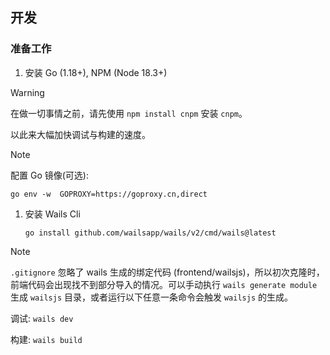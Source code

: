 ## 开发

### 准备工作

1.  安装 Go (1.18+), NPM (Node 18.3+)
> [!WARNING]
> 在做一切事情之前，请先使用 `npm install cnpm` 安装 `cnpm`。
> 
> 以此来大幅加快调试与构建的速度。

> [!NOTE]
> 配置 Go 镜像(可选): 
> 
> `go env -w  GOPROXY=https://goproxy.cn,direct`

1.  安装 Wails Cli

    ```shell
    go install github.com/wailsapp/wails/v2/cmd/wails@latest
    ```
> [!NOTE]
> `.gitignore` 忽略了 wails 生成的绑定代码 (frontend/wailsjs)，所以初次克隆时，前端代码会出现找不到部分导入的情况。可以手动执行 `wails generate module` 生成 `wailsjs` 目录，或者运行以下任意一条命令会触发 `wailsjs` 的生成。

调试: `wails dev`

构建: `wails build`
